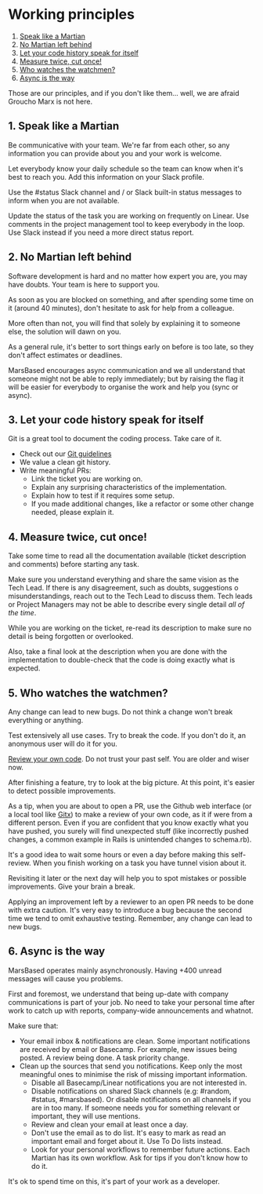 # Working principles

1. [Speak like a Martian](#SpeaklikeaMartian)
2. [No Martian left behind](#NoMartianleftbehind)
3. [Let your code history speak for itself](#Letyourcodehistoryspeakforitself)
4. [Measure twice, cut once!](#Measuretwicecutonce)
5. [Who watches the watchmen?](#Whowatchesthewatchmen)
6. [Async is the way](#Asyncistheway)

Those are our principles, and if you don't like them... well, we are afraid Groucho Marx is not here.

## 1. <a name='SpeaklikeaMartian'></a>Speak like a Martian

Be communicative with your team. We're far from each other, so any information you can provide about you and your work is welcome.

Let everybody know your daily schedule so the team can know when it's best to reach you. Add this information on your Slack profile.

Use the #status Slack channel and / or Slack built-in status messages to inform when you are not available.

Update the status of the task you are working on frequently on Linear. Use comments in the project management tool to keep everybody in the loop. Use Slack instead if you need a more direct status report.

## 2. <a name='NoMartianleftbehind'></a>No Martian left behind

Software development is hard and no matter how expert you are, you may have doubts. Your team is here to support you.

As soon as you are blocked on something, and after spending some time on it (around 40 minutes), don't hesitate to ask for help from a colleague.

More often than not, you will find that solely by explaining it to someone else, the solution will dawn on you.

As a general rule, it's better to sort things early on before is too late, so they don't affect estimates or deadlines.

MarsBased encourages async communication and we all understand that someone might not be able to reply immediately; but by raising the flag it will be easier for everybody to organise the work and help you (sync or async).

## 3. <a name='Letyourcodehistoryspeakforitself'></a>Let your code history speak for itself

Git is a great tool to document the coding process. Take care of it.

- Check out our [Git guidelines](https://github.com/MarsBased/handbook/blob/master/guides/development/git-guidelines.md)
- We value a clean git history.
- Write meaningful PRs:
  - Link the ticket you are working on.
  - Explain any surprising characteristics of the implementation.
  - Explain how to test if it requires some setup.
  - If you made additional changes, like a refactor or some other change needed, please explain it.

## 4. <a name='Measuretwicecutonce'></a>Measure twice, cut once!

Take some time to read all the documentation available (ticket description and comments) before starting any task.

Make sure you understand everything and share the same vision as the Tech Lead. If there is any disagreement, such as doubts, suggestions o misunderstandings, reach out to the Tech Lead to discuss them. Tech leads or Project Managers may not be able to describe every single detail _all of the time_.

While you are working on the ticket, re-read its description to make sure no detail is being forgotten or overlooked.

Also, take a final look at the description when you are done with the implementation to double-check that the code is doing exactly what is expected.

## 5. <a name='Whowatchesthewatchmen'></a>Who watches the watchmen?

Any change can lead to new bugs. Do not think a change won't break everything or anything.

Test extensively all use cases. Try to break the code. If you don't do it, an anonymous user will do it for you.

[Review your own code](/guides/development/code-reviews-guidelines.md). Do not trust your past self. You are older and wiser now.

After finishing a feature, try to look at the big picture. At this point, it's easier to detect possible improvements.

As a tip, when you are about to open a PR, use the Github web interface (or a local tool like [Gitx](https://rowanj.github.io/gitx/)) to make a review of your own code, as it if were from a different person. Even if you are confident that you know exactly what you have pushed, you surely will find unexpected stuff (like incorrectly pushed changes, a common example in Rails is unintended changes to schema.rb).

It's a good idea to wait some hours or even a day before making this self-review. When you finish working on a task you have tunnel vision about it.

Revisiting it later or the next day will help you to spot mistakes or possible improvements. Give your brain a break.

Applying an improvement left by a reviewer to an open PR needs to be done with extra caution. It's very easy to introduce a bug because the second time we tend to omit exhaustive testing. Remember, any change can lead to new bugs.

## 6. <a name='Asyncistheway'></a>Async is the way

MarsBased operates mainly asynchronously. Having +400 unread messages will cause you problems.

First and foremost, we understand that being up-date with company communications is part of your job. No need to take your personal time after work to catch up with reports, company-wide announcements and whatnot.

Make sure that:

- Your email inbox & notifications are clean. Some important notifications are received by email or Basecamp. For example, new issues being posted. A review being done. A task priority change.
- Clean up the sources that send you notifications. Keep only the most meaningful ones to minimise the risk of missing important information.
  - Disable all Basecamp/Linear notifications you are not interested in.
  - Disable notifications on shared Slack channels (e.g: #random, #status, #marsbased). Or disable notifications on all channels if you are in too many. If someone needs you for something relevant or important, they will use mentions.
  - Review and clean your email at least once a day.
  - Don't use the email as to do list. It's easy to mark as read an important email and forget about it. Use To Do lists instead.
  - Look for your personal workflows to remember future actions. Each Martian has its own workflow. Ask for tips if you don't know how to do it.

It's ok to spend time on this, it's part of your work as a developer.

